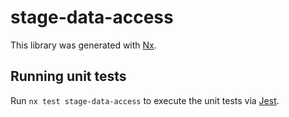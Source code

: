 # stage-data-access

This library was generated with [Nx](https://nx.dev).

## Running unit tests

Run `nx test stage-data-access` to execute the unit tests via [Jest](https://jestjs.io).
